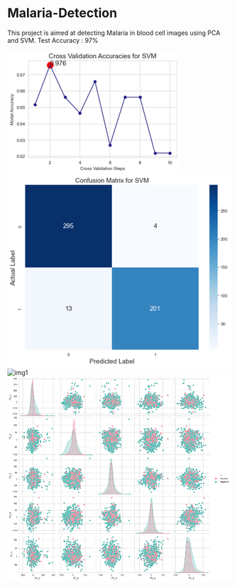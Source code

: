 # Malaria-Detection
This project is aimed at detecting Malaria in blood cell images using PCA and SVM.
Test Accuracy : 97%

![img3](/img/img3.png)
![img4](/img/img4.png)
![img1](https://user-images.githubusercontent.com/10389287/204158133-26e9b487-ffee-4657-95e7-e4d7289ef02c.png)
![img2](/img/img2.png)

